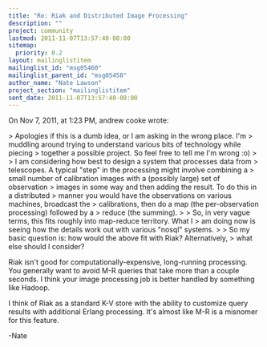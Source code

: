 ```yaml
---
title: "Re: Riak and Distributed Image Processing"
description: ""
project: community
lastmod: 2011-11-07T13:57:40-08:00
sitemap:
  priority: 0.2
layout: mailinglistitem
mailinglist_id: "msg05460"
mailinglist_parent_id: "msg05458"
author_name: "Nate Lawson"
project_section: "mailinglistitem"
sent_date: 2011-11-07T13:57:40-08:00
---
```



On Nov 7, 2011, at 1:23 PM, andrew cooke wrote:

&gt; Apologies if this is a dumb idea, or I am asking in the wrong place. I'm
&gt; muddling around trying to understand various bits of technology while piecing
&gt; together a possible project. So feel free to tell me I'm wrong :o)
&gt; 
&gt; I am considering how best to design a system that processes data from
&gt; telescopes. A typical "step" in the processing might involve combining a
&gt; small number of calibration images with a (possibly large) set of observation
&gt; images in some way and then adding the result. To do this in a distributed
&gt; manner you would have the observations on various machines, broadcast the
&gt; calibrations, then do a map (the per-observation processing) followed by a
&gt; reduce (the summing).
&gt; 
&gt; So, in very vague terms, this fits roughly into map-reduce territory. What I
&gt; am doing now is seeing how the details work out with various "nosql" systems.
&gt; 
&gt; So my basic question is: how would the above fit with Riak? Alternatively,
&gt; what else should I consider?

Riak isn't good for computationally-expensive, long-running processing. You 
generally want to avoid M-R queries that take more than a couple seconds. I 
think your image processing job is better handled by something like Hadoop.

I think of Riak as a standard K-V store with the ability to customize query 
results with additional Erlang processing. It's almost like M-R is a misnomer 
for this feature.

-Nate
